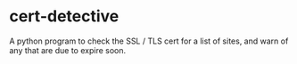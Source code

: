 # cert-detective
A python program to check the SSL / TLS cert for a list of sites, and warn of any that are due to expire soon.
